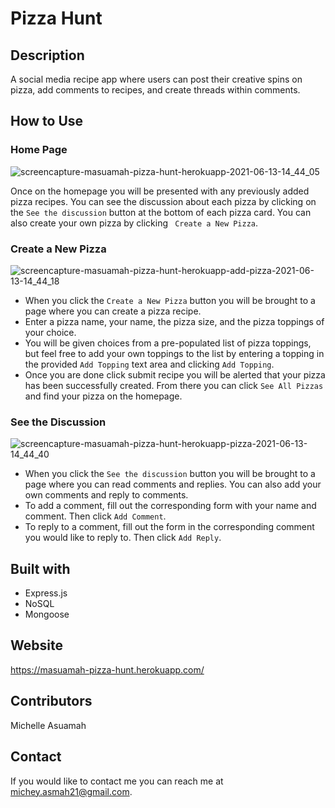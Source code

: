 # Pizza Hunt

## Description

 A social media recipe app where users can post their creative spins on pizza, add comments to recipes, and create threads within comments.
 
 ## How to Use
 
 ### Home Page
 
 ![screencapture-masuamah-pizza-hunt-herokuapp-2021-06-13-14_44_05](https://user-images.githubusercontent.com/77217156/121818623-53326f00-cc56-11eb-9e3f-f75b2985fba8.png)
 
 Once on the homepage you will be presented with any previously added pizza recipes. You can see the discussion about each pizza by clicking on the `See the discussion` button at the bottom of each pizza card. You can also create your own pizza by clicking ` Create a New Pizza`.
 
 ### Create a New Pizza
 
 ![screencapture-masuamah-pizza-hunt-herokuapp-add-pizza-2021-06-13-14_44_18](https://user-images.githubusercontent.com/77217156/121818896-1bc4c200-cc58-11eb-92f4-2d971412d4a4.png)
 
* When you click the `Create a New Pizza` button you will be brought to a page where you can create a pizza recipe. 
* Enter a pizza name, your name, the pizza size, and the pizza toppings of your choice. 
* You will be given choices from a pre-populated list of pizza toppings, but feel free to add your own toppings to the list by entering a topping in the provided `Add Topping` text area and clicking `Add Topping`. 
* Once you are done click submit recipe you will be alerted that your pizza has been successfully created. From there you can click `See All Pizzas` and find your pizza on the homepage.


### See the Discussion

![screencapture-masuamah-pizza-hunt-herokuapp-pizza-2021-06-13-14_44_40](https://user-images.githubusercontent.com/77217156/121819243-00f34d00-cc5a-11eb-9b8f-ead81a985001.png)

* When you click the `See the discussion` button you will be brought to a page where you can read comments and replies. You can also add your own comments and reply to comments.
* To add a comment, fill out the corresponding form with your name and comment. Then click `Add Comment`.
* To reply to a comment, fill out the form in the corresponding comment you would like to reply to. Then click `Add Reply`.

 ## Built with 
 * Express.js
 * NoSQL
 * Mongoose
 
 ## Website
 
 https://masuamah-pizza-hunt.herokuapp.com/
 
 
 ## Contributors
Michelle Asuamah

## Contact
If you would like to contact me you can reach me at michey.asmah21@gmail.com.

 
